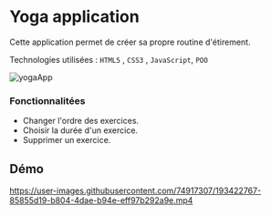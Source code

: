 # Yoga application
 
 Cette application permet de créer sa propre routine d'étirement.

Technologies utilisées : `HTML5` , `CSS3` , `JavaScript`, `POO`

![yogaApp](https://user-images.githubusercontent.com/74917307/193422558-a19861f3-aa8f-4334-bfeb-f88f0f0650f3.PNG)

### Fonctionnalitées 

  - Changer l'ordre des exercices.
  - Choisir la durée d'un exercice.
  - Supprimer un exercice.
 
 ## Démo 
 


https://user-images.githubusercontent.com/74917307/193422767-85855d19-b804-4dae-b94e-eff97b292a9e.mp4

